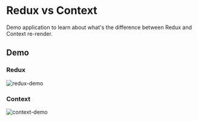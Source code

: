 # Redux vs Context
Demo application to learn about what's the difference between Redux and Context re-render.

## Demo
### Redux
![redux-demo](https://user-images.githubusercontent.com/14048211/100537324-d7994380-326a-11eb-9c70-0d3cb23ad228.gif)

### Context
![context-demo](https://user-images.githubusercontent.com/14048211/100537330-de27bb00-326a-11eb-9558-19e24c769bc0.gif)

